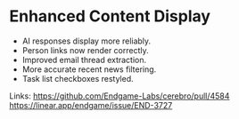 # Enhanced Content Display

*   AI responses display more reliably.
*   Person links now render correctly.
*   Improved email thread extraction.
*   More accurate recent news filtering.
*   Task list checkboxes restyled.

Links:
https://github.com/Endgame-Labs/cerebro/pull/4584
https://linear.app/endgame/issue/END-3727

